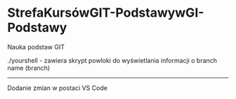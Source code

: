 # StrefaKursówGIT-PodstawywGI-Podstawy
Nauka podstaw GIT

./yourshell - zawiera skrypt powloki do wyświetlania informacji o branch name (branch)

---
Dodanie zmian w postaci VS Code